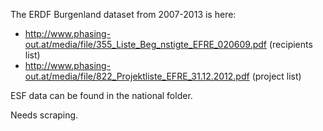 The ERDF Burgenland dataset from 2007-2013 is here:

* http://www.phasing-out.at/media/file/355_Liste_Beg_nstigte_EFRE_020609.pdf (recipients list)
* http://www.phasing-out.at/media/file/822_Projektliste_EFRE_31.12.2012.pdf (project list)

ESF data can be found in the national folder.

Needs scraping.
